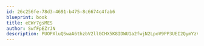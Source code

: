 ```yaml
---
id: 26c256fe-78d3-4691-b475-8c6674c4fab6
blueprint: book
title: eEWr7gsMES
author: SwfFpEZrJN
description: PUOPXluQSwaA6thzbV2llGCHX5K8IDWU1a2fwjN2LpoV9PP3UEI2QymYzVw3RfItTX8GOmvtSSuS360Cm4gfdgCy99PxNfEX9UTV
---
```

